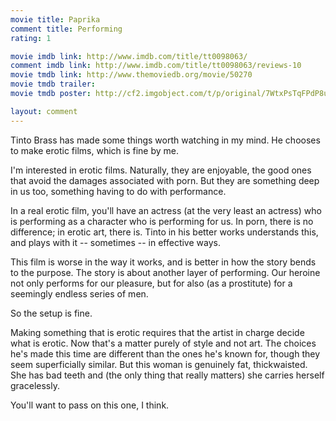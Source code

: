 ```yaml
---
movie title: Paprika
comment title: Performing
rating: 1

movie imdb link: http://www.imdb.com/title/tt0098063/
comment imdb link: http://www.imdb.com/title/tt0098063/reviews-10
movie tmdb link: http://www.themoviedb.org/movie/50270
movie tmdb trailer: 
movie tmdb poster: http://cf2.imgobject.com/t/p/original/7WtxPsTqFPdP8uMeT4LEx05tIQk.jpg

layout: comment
---
```


Tinto Brass has made some things worth watching in my mind. He chooses to make erotic films, which is fine by me.

I'm interested in erotic films. Naturally, they are enjoyable, the good ones that avoid the damages associated with porn. But they are something deep in us too, something having to do with performance.

In a real erotic film, you'll have an actress (at the very least an actress) who is performing as a character who is performing for us. In porn, there is no difference; in erotic art, there is. Tinto in his better works understands this, and plays with it -- sometimes -- in effective ways.

This film is worse in the way it works, and is better in how the story bends to the purpose. The story is about another layer of performing. Our heroine not only performs for our pleasure, but for also (as a prostitute) for a seemingly endless series of men.

So the setup is fine.

Making something that is erotic requires that the artist in charge decide what is erotic. Now that's a matter purely of style and not art. The choices he's made this time are different than the ones he's known for, though they seem superficially similar. But this woman is genuinely fat, thickwaisted. She has bad teeth and (the only thing that really matters) she carries herself gracelessly.

You'll want to pass on this one, I think.